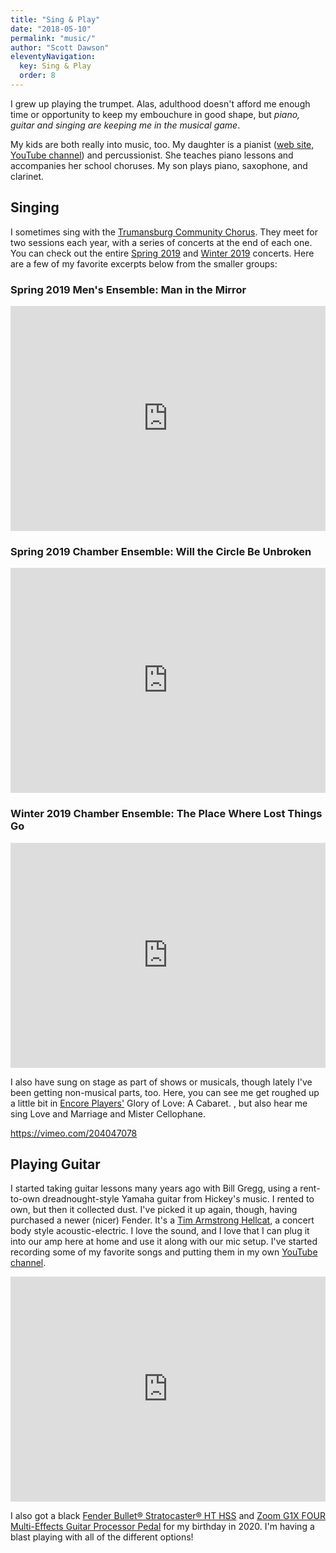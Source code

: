 ```yaml
---
title: "Sing & Play"
date: "2018-05-10"
permalink: "music/"
author: "Scott Dawson"
eleventyNavigation:
  key: Sing & Play
  order: 8
---
```


<p class="page-hed">I grew up playing the trumpet. Alas, adulthood doesn't afford me enough time or opportunity to keep my embouchure in good shape, but <em>piano, guitar and singing are keeping me in the musical game</em>.</p>

My kids are both really into music, too. My daughter is a pianist ([web site,](https://elizabethrdawson.wordpress.com/) [YouTube channel](https://www.youtube.com/channel/UCP7cOJzRu6yNu0tx3ImuNSA)) and percussionist. She teaches piano lessons and accompanies her school choruses. My son plays piano, saxophone, and clarinet.

## Singing

I sometimes sing with the [Trumansburg Community Chorus](https://tburgchorus.com/). They meet for two sessions each year, with a series of concerts at the end of each one. You can check out the entire [Spring 2019](https://www.youtube.com/watch?v=YmrydgE9XiI) and [Winter 2019](https://www.youtube.com/watch?v=DkwepHM7n3k&feature=youtu.be) concerts. Here are a few of my favorite excerpts below from the smaller groups:

### Spring 2019 Men's Ensemble: Man in the Mirror

<iframe src="https://www.youtube.com/embed/YmrydgE9XiI?start=1009&amp;end=1223&amp;rel=0" width="100%" height="360" frameborder="0" allowfullscreen="allowfullscreen"></iframe>

### Spring 2019 Chamber Ensemble: Will the Circle Be Unbroken

<iframe src="https://www.youtube.com/embed/YmrydgE9XiI?start=1223&amp;end=1376&amp;rel=0" width="100%" height="360" frameborder="0" allowfullscreen="allowfullscreen"></iframe>

### Winter 2019 Chamber Ensemble: The Place Where Lost Things Go

<iframe src="https://www.youtube.com/embed/DkwepHM7n3k?start=1362" width="100%" height="360" frameborder="0" allowfullscreen="allowfullscreen"></iframe>

I also have sung on stage as part of shows or musicals, though lately I've been getting non-musical parts, too. Here, you can see me get roughed up a little bit in [Encore Players'](http://encoreplayers.org/) Glory of Love: A Cabaret. , but also hear me sing Love and Marriage and Mister Cellophane.

https://vimeo.com/204047078

## Playing Guitar

I started taking guitar lessons many years ago with Bill Gregg, using a rent-to-own dreadnought-style Yamaha guitar from Hickey's music. I rented to own, but then it collected dust. I've picked it up again, though, having purchased a newer (nicer) Fender. It's a [Tim Armstrong Hellcat](https://shop.fender.com/en-US/acoustic-guitars/concert/tim-armstrong-hellcat/0971752022.html), a concert body style acoustic-electric. I love the sound, and I love that I can plug it into our amp here at home and use it along with our mic setup. I've started recording some of my favorite songs and putting them in my own [YouTube channel](https://www.youtube.com/playlist?list=PLFvZzoi7j9Gnc1pBLE3lIke99G_J3yiTX).

<iframe src="https://www.youtube.com/embed/NMPWVRwpV0I" width="100%" height="360" frameborder="0" allowfullscreen="allowfullscreen"></iframe>

I also got a black [Fender Bullet® Stratocaster® HT HSS](https://shop.fender.com/en-US/squier-electric-guitars/stratocaster/bullet-stratocaster-ht-hss/0371005556.html) and [Zoom G1X FOUR Multi-Effects Guitar Processor Pedal](https://www.zoom-na.com/products/effects-preamps/guitar/zoom-g1-four-g1x-four-guitar-multi-effects-processors) for my birthday in 2020. I'm having a blast playing with all of the different options! 